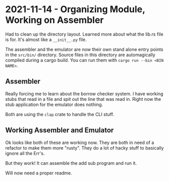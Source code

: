 # 2021-11-14 - Organizing Module, Working on Assembler

Had to clean up the directory layout. Learned more about what the lib.rs file is for. It's almost like a `__init__.py` file.

The assembler and the emulator are now their own stand alone entry points in the `src/bin/` directory. Source files in this directory are automagically compiled during a cargo build. You can run them with `cargo run --bin <BIN NAME>`.

## Assembler
Really forcing me to learn about the borrow checker system. I have working stubs that read in a file and spit out the line that was read in. Right now the stub application for the emulator does nothing. 

Both are using the `clap` crate to handle the CLI stuff. 

## Working Assembler and Emulator
Ok looks like both of these are working now. They are both in need of a refactor to make them more "rusty". They do a lot of hacky stuff to basically ignore all the Err's. 

But they work! It can assemble the add sub program and run it.

Will now need a proper readme.